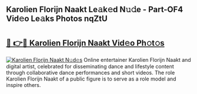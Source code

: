 ## Karolien Florijn Naakt Le𝚊k𝚎d N𝚞𝚍e - Part-OF4 Vid𝚎o Le𝚊ks Photos nqZtU

# <h2><a href="http://fb74c9c.evod.top/?m=Karolien+Florijn+Naakt">🔗 👉🔴 Karolien Florijn Naakt Vid𝚎o Ph𝚘t𝚘s</a></h2>

[![Karolien Florijn Naakt N𝚞d𝚎s](https://i.imgur.com/8V9OHl7.gif)](http://fb74c9c.evod.top/?m=Karolien+Florijn+Naakt)
Online entertainer Karolien Florijn Naakt and digital artist, celebrated for disseminating dance and lifestyle content through collaborative dance performances and short videos. The role Karolien Florijn Naakt of a public figure is to serve as a role model and inspire others. 
